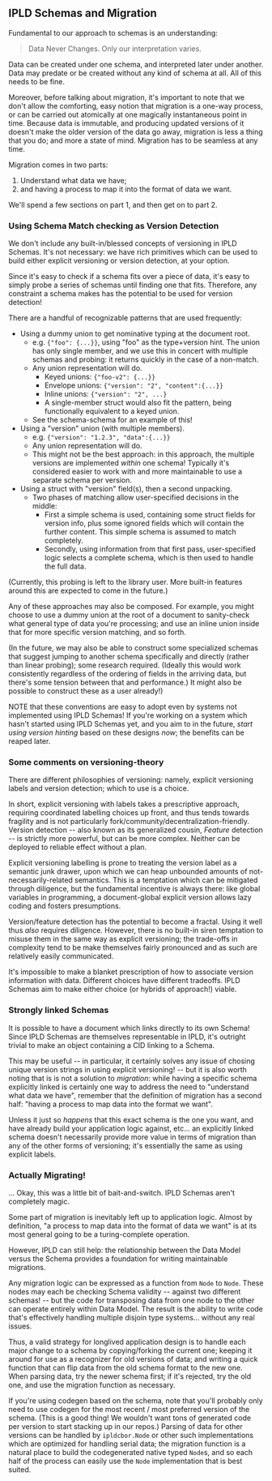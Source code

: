 IPLD Schemas and Migration
--------------------------

Fundamental to our approach to schemas is an understanding:

> Data Never Changes.  Only our interpretation varies.

Data can be created under one schema, and interpreted later under another.
Data may predate or be created without any kind of schema at all.
All of this needs to be fine.

Moreover, before talking about migration, it's important to note that we
don't allow the comforting, easy notion that migration is a one-way process,
or can be carried out atomically at one magically instantaneous point in time.
Because data is immutable, and producing updated versions of it doesn't make
the older version of the data go away, migration is less a thing that you do;
and more a state of mind.  Migration has to be seamless at any time.

Migration comes in two parts:

1. Understand what data we have;
2. and having a process to map it into the format of data we want.

We'll spend a few sections on part 1, and then get on to part 2.

### Using Schema Match checking as Version Detection

We don't include any built-in/blessed concepts of versioning in IPLD Schemas.
It's not necessary: we have rich primitives which can be used to build
either explicit versioning or version detection, at your option.

Since it's easy to check if a schema fits over a piece of data, it's
easy to simply probe a series of schemas until finding one that fits.
Therefore, any constraint a schema makes has the potential to be used
for version detection!

There are a handful of recognizable patterns that are used frequently:

- Using a dummy union to get nominative typing at the document root.
  - e.g. `{"foo": {...}}`, using "foo" as the type+version hint.
    The union has only single member, and we use this in concert with multiple
    schemas and probing: it returns quickly in the case of a non-match.
  - Any union representation will do.
    - Keyed unions: `{"foo-v2": {...}}`
    - Envelope unions: `{"version": "2", "content":{...}}`
	- Inline unions: `{"version": "2", ...}`
	- A single-member struct would also fit the pattern, being functionally
          equivalent to a keyed union.
  - See the schema-schema for an example of this!
- Using a "version" union (with multiple members).
  - e.g. `{"version": "1.2.3", "data":{...}}`
  - Any union representation will do.
  - This might not be the best approach: in this approach, the multiple versions
    are implemented *within* one schema!  Typically it's considered easier to
    work with and more maintainable to use a separate schema per version.
- Using a struct with "version" field(s), then a second unpacking.
  - Two phases of matching allow user-specified decisions in the middle:
    - First a simple schema is used, containing some struct fields for version
      info, plus some ignored fields which will contain the further content.
      This simple schema is assumed to match completely.
    - Secondly, using information from that first pass, user-specified logic
      selects a complete schema, which is then used to handle the full data.

(Currently, this probing is left to the library user.  More built-in features
around this are expected to come in the future.)

Any of these approaches may also be composed.  For example, you might choose
to use a dummy union at the root of a document to sanity-check what general
type of data you're processing; and use an inline union inside that for more
specific version matching, and so forth.

(In the future, we may also be able to construct some specialized schemas that
suggest jumping to another schema specifically and directly (rather than
linear probing); some research required.  (Ideally this would work consistently
regardless of the ordering of fields in the arriving data, but there's some
tension between that and performance.)  It might also be possible to construct
these as a user already!)

NOTE that these conventions are easy to adopt even by systems not implemented
using IPLD Schemas!  If you're working on a system which hasn't started using
IPLD Schemas yet, and you aim to in the future, *start using version hinting*
based on these designs *now*; the benefits can be reaped later.

### Some comments on versioning-theory

There are different philosophies of versioning: namely, explicit versioning
labels and version detection; which to use is a choice.

In short, explicit versioning with labels takes a prescriptive approach,
requiring coordinated labelling choices up front, and thus tends towards
fragility and is not particularly fork/community/decentralization-friendly.
Version detection -- also known as its generalized cousin, *Feature* detection
-- is strictly more powerful, but can be more complex.
Neither can be deployed to reliable effect without a plan.

Explicit versioning labelling is prone to treating the version label as a
semantic junk drawer, upon which we can heap unbounded amounts of
not-necessarily-related semantics.
This is a temptation which can be mitigated through diligence, but the
fundamental incentive is always there: like global variables in programming,
a document-global explicit version allows lazy coding and fosters presumptions.

Version/feature detection has the potential to become a fractal.
Using it well thus *also* requires diligence.  However, there is no built-in
siren temptation to misuse them in the same way as explicit versioning; the
trade-offs in complexity tend to be make themselves fairly pronounced and
as such are relatively easily communicated.

It's impossible to make a blanket prescription of how to associate version
information with data.  Different choices have different tradeoffs.
IPLD Schemas aim to make either choice (or hybrids of approach!) viable.

### Strongly linked Schemas

It is possible to have a document which links directly to its own Schema!
Since IPLD Schemas are themselves representable in IPLD, it's outright trivial
to make an object containing a CID linking to a Schema.

This may be useful -- in particular, it certainly solves any issue of chosing
unique version strings in using explicit versioning! -- but it is also worth
noting that is is not a solution to *migration*: while having a specific schema
explicitly linked is certainly one way to address the need to
"understand what data we have", remember that the definition of migration has a
second half: "having a process to map data into the format we want".

Unless it just so *happens* that this exact schema is the one you want, and have
already build your application logic against, etc... an explicitly linked schema
doesn't necessarily provide more value in terms of migration than any of the
other forms of versioning; it's essentially the same as using explicit labels.

### Actually Migrating!

... Okay, this was a little bit of bait-and-switch.
IPLD Schemas aren't completely magic.

Some part of migration is inevitably left up to application logic.
Almost by definition, "a process to map data into the format of data we want"
is at its most general going to be a turing-complete operation.

However, IPLD can still help: the relationship between the Data Model versus
the Schema provides a foundation for writing maintainable migrations.

Any migration logic can be expressed as a function from `Node` to `Node`.
These nodes may each be checking Schema validity -- against two different
schemas! -- but the code for transposing data from one node to the other
can operate entirely within Data Model.  The result is the ability to write
code that's effectively handling multiple disjoin type systems... without
any real issues.

Thus, a valid strategy for longlived application design is to handle each
major change to a schema by copying/forking the current one; keeping it
around for use as a recognizer for old versions of data; and writing a
quick function that can flip data from the old schema format to the new one.
When parsing data, try the newer schema first; if it's rejected, try the old
one, and use the migration function as necessary.

If you're using codegen based on the schema, note that you'll probably only
need to use codegen for the most recent / most preferred version of the schema.
(This is a good thing!  We wouldn't want tons of generated code per version
to start stacking up in our repos.)
Parsing of data for other versions can be handled by `ipldcbor.Node` or other
such implementations which are optimized for handling serial data; the
migration function is a natural place to build the codegenerated native typed
`Node`s, and so each half of the process can easily use the `Node`
implementation that is best suited.
